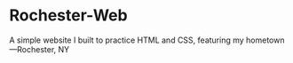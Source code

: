 # Rochester-Web
A simple website I built to practice HTML and CSS, featuring my hometown—Rochester, NY
